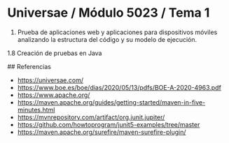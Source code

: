 # Universae / Módulo 5023 / Tema 1

1. Prueba de aplicaciones web y aplicaciones para dispositivos móviles analizando la estructura del código y su modelo de ejecución.

1.8 Creación de pruebas en Java

## Referencias

- https://universae.com/
- https://www.boe.es/boe/dias/2020/05/13/pdfs/BOE-A-2020-4963.pdf
- https://www.apache.org/
- https://maven.apache.org/guides/getting-started/maven-in-five-minutes.html
- https://mvnrepository.com/artifact/org.junit.jupiter/
- https://github.com/howtoprogram/junit5-examples/tree/master
- https://maven.apache.org/surefire/maven-surefire-plugin/